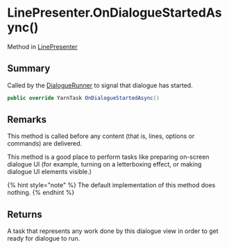 # LinePresenter.OnDialogueStartedAsync()

Method in [LinePresenter](/docs/api/csharp/yarn.unity.linepresenter.md)

## Summary

Called by the  <a href="yarn.unity.dialoguerunner.md">DialogueRunner</a>  to signal that
dialogue has started.

```csharp
public override YarnTask OnDialogueStartedAsync()
```

## Remarks

<p>This method is called before any content (that is, lines,
options or commands) are delivered.</p> <p>This method is a good place to perform tasks like preparing
on-screen dialogue UI (for example, turning on a letterboxing
effect, or making dialogue UI elements visible.)
</p> <p>
{% hint style="note" %}
The default implementation of this method does
nothing.
{% endhint %}
</p>

## Returns

A task that represents any work done by this dialogue view in order to get ready for dialogue to run.

